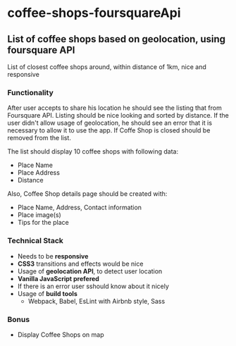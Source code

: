 # coffee-shops-foursquareApi
## List of coffee shops based on geolocation, using foursquare API

List of closest coffee shops around, within distance of 1km, nice and responsive

### Functionality

After user accepts to share his location he should see the listing that from Foursquare API. Listing should be nice looking and sorted by distance. If the user didn't allow usage of geolocation, he should see an error that it is necessary to allow it to use the app. If Coffe Shop is closed should be removed from the list.

The list should display 10 coffee shops with following data:
  * Place Name
  * Place Address
  * Distance
 
 Also, Coffee Shop details page should be created with:
  * Place Name, Address, Contact information
  * Place image(s)
  * Tips for the place
  
### Technical Stack
  - Needs to be **responsive**
  - **CSS3** transitions and effects would be nice
  - Usage of **geolocation API**, to detect user location
  - **Vanilla JavaScript prefered**
  - If there is an error user sshould know about it nicely
  - Usage of **build tools**
    - Webpack, Babel, EsLint with Airbnb style, Sass
  
 ### Bonus 
  - Display Coffee Shops on map
